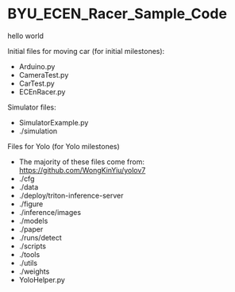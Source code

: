 # BYU_ECEN_Racer_Sample_Code

hello world

Initial files for moving car (for initial milestones):
- Arduino.py
- CameraTest.py
- CarTest.py
- ECEnRacer.py

Simulator files:
- SimulatorExample.py
- ./simulation

Files for Yolo (for Yolo milestones)
- The majority of these files come from: https://github.com/WongKinYiu/yolov7
- ./cfg
- ./data
- ./deploy/triton-inference-server
- ./figure
- ./inference/images
- ./models
- ./paper
- ./runs/detect
- ./scripts
- ./tools
- ./utils
- ./weights
- YoloHelper.py
